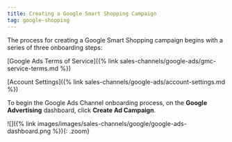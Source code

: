 ```yaml
---
title: Creating a Google Smart Shopping Campaign
tag: google-shopping
---
```



The process for creating a Google Smart Shopping campaign begins with a series of three onboarding steps:

[Google Ads Terms of Service]({% link sales-channels/google-ads/gmc-service-terms.md %})

[Account Settings]({% link sales-channels/google-ads/account-settings.md %})

To begin the Google Ads Channel onboarding process, on the **Google Advertising** dashboard, click **Create Ad Campaign**.

![]({% link images/images/sales-channels/google/google-ads-dashboard.png %}){: .zoom}
